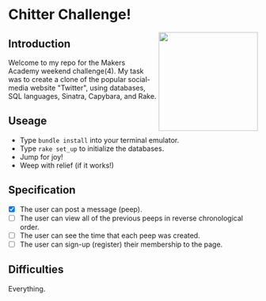 # Chitter Challenge!

<img align="right" src="https://image.ibb.co/iEEbT7/cc_readme.jpg" width="200" height="200"/>

## Introduction

Welcome to my repo for the Makers Academy weekend challenge(4). My task was to create a clone of the popular social-media website "Twitter", using databases, SQL languages, Sinatra, Capybara, and Rake.

## Useage

- Type ```bundle install``` into your terminal emulator.
- Type ```rake set_up``` to initialize the databases.
- Jump for joy!
- Weep with relief (if it works!)

## Specification

- [x] The user can post a message (peep).
- [ ] The user can view all of the previous peeps in reverse chronological order.
- [ ] The user can see the time that each peep was created.
- [ ] The user can sign-up (register) their membership to the page.

## Difficulties

Everything.
